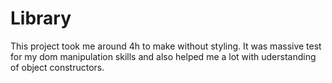 # Library

This project took me around 4h to make without styling.
It was massive test for my dom manipulation skills and also helped me a lot with uderstanding of object constructors.
